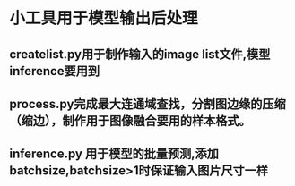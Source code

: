 # 小工具用于模型输出后处理
## createlist.py用于制作输入的image list文件,模型inference要用到
## process.py完成最大连通域查找，分割图边缘的压缩（缩边），制作用于图像融合要用的样本格式。
## inference.py 用于模型的批量预测,添加batchsize,batchsize>1时保证输入图片尺寸一样
